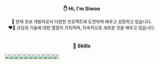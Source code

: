 <div align=center>
  <h3>✋ Hi, I'm Siwoo</h3>
  🚀 현재 초보 개발자로서 다양한 프로젝트에 도전하며 배우고 성장하고 있습니다.
  <br/>
  ❤️‍🔥 코딩과 기술에 대한 열정이 가득하며, 지속적으로 새로운 것을 배우고 있습니다.
  <br/><br/>
  
  <h3>💪 Skills</h3>
  
  <div style="display:flex;" >
    <img src="https://img.shields.io/badge/java-007396?style=for-the-badge&logo=java&logoColor=white">
    <img src="https://img.shields.io/badge/html5-E34F26?style=for-the-badge&logo=html5&logoColor=white">
    <img src="https://img.shields.io/badge/css-1572B6?style=for-the-badge&logo=css3&logoColor=white">
    <img src="https://img.shields.io/badge/javascript-F7DF1E?style=for-the-badge&logo=javascript&logoColor=black">
    <img src="https://img.shields.io/badge/mysql-4479A1?style=for-the-badge&logo=mysql&logoColor=white">
    <img src="https://img.shields.io/badge/react-61DAFB?style=for-the-badge&logo=react&logoColor=black">
    <br/>
    <img src="https://img.shields.io/badge/spring-6DB33F?style=for-the-badge&logo=spring&logoColor=white">
    <img src="https://img.shields.io/badge/bootstrap-7952B3?style=for-the-badge&logo=bootstrap&logoColor=white">
    <img src="https://img.shields.io/badge/github-181717?style=for-the-badge&logo=github&logoColor=white">
    <img src="https://img.shields.io/badge/git-F05032?style=for-the-badge&logo=git&logoColor=white">
    <img src="https://img.shields.io/badge/gradle-02303A?style=for-the-badge&logo=gradle&logoColor=white">
  </div>
</div>
